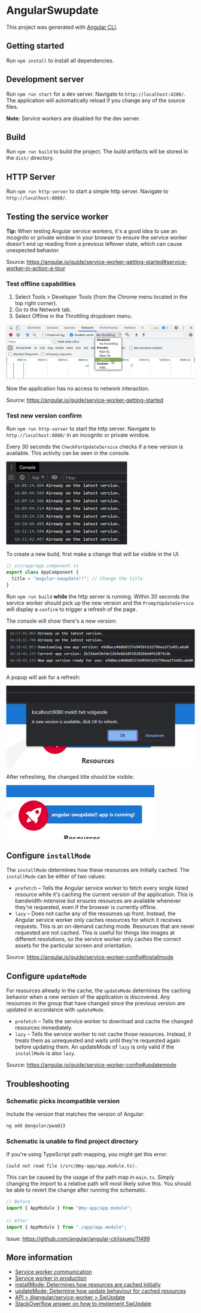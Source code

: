 # AngularSwupdate

This project was generated with [Angular CLI](https://github.com/angular/angular-cli).

## Getting started

Run `npm install` to install all dependencies.

## Development server

Run `npm run start` for a dev server. Navigate to `http://localhost:4200/`. The
application will automatically reload if you change any of the source files.

**Note:** Service workers are disabled for the dev server.

## Build

Run `npm run build` to build the project. The build artifacts will be stored in
the `dist/` directory.

## HTTP Server

Run `npm run http-server` to start a simple http server. Navigate
to `http://localhost:8080/`.

## Testing the service worker

**Tip:** When testing Angular service workers, it's a good idea to use an
incognito or private window in your browser to ensure the service worker doesn't
end up reading from a previous leftover state, which can cause unexpected
behavior.

Source: https://angular.io/guide/service-worker-getting-started#service-worker-in-action-a-tour

### Test offline capabilities

1. Select Tools > Developer Tools (from the Chrome menu located in the top right
   corner).
2. Go to the Network tab.
3. Select Offline in the Throttling dropdown menu.

![Service Worker Offline Option](assets/offline-throttling.png)

Now the application has no access to network interaction.

Source: https://angular.io/guide/service-worker-getting-started

### Test new version confirm

Run `npm run http-server` to start the http server. Navigate to
`http://localhost:8080/` in an incognito or private window.

Every 30 seconds the `CheckForUpdateService` checks if a new version is
available. This activity can be seen in the console.

![Console Update Log](assets/console-update-log.png)

To create a new build, first make a change that will be visible in the UI.

```ts
// src/app/app.component.ts
export class AppComponent {
  title = "angular-swupdate!!"; // Change the title
}
```

Run `npm run build` **while** the http server is running. Within 30 seconds the
service worker should pick up the new version and the `PromptUpdateService` will
display a `confirm` to trigger a refresh of the page.

The console will show there's a new version:

![Console New Version](assets/console-new-version.png)

A popup will ask for a refresh:

![Confirm](assets/confirm.png)

After refreshing, the changed title should be visible:

![Title](assets/title.png)

## Configure `installMode`

The `installMode` determines how these resources are initially cached.
The `installMode` can be either of two values:

- `prefetch` – Tells the Angular service worker to fetch every single listed resource
  while it's caching the current version of the application. This is
  bandwidth-intensive but ensures resources are available whenever they're
  requested, even if the browser is currently offline.
- `lazy` – Does not cache any of the resources up front. Instead, the Angular service
  worker only caches resources for which it receives requests. This is an
  on-demand caching mode. Resources that are never requested are not cached. This
  is useful for things like images at different resolutions, so the service worker
  only caches the correct assets for the particular screen and orientation.

Source: https://angular.io/guide/service-worker-config#installmode

## Configure `updateMode`

For resources already in the cache, the `updateMode` determines the caching
behavior when a new version of the application is discovered. Any resources in
the group that have changed since the previous version are updated in accordance
with `updateMode`.

- `prefetch` – Tells the service worker to download and cache the changed
  resources immediately.
- `lazy` – Tells the service worker to not cache those resources. Instead, it
  treats them as unrequested and waits until they're requested again before
  updating them. An updateMode of `lazy` is only valid if the `installMode` is
  also `lazy`.

Source: https://angular.io/guide/service-worker-config#updatemode

## Troubleshooting

### Schematic picks incompatible version

Include the version that matches the version of Angular:

```sh
ng add @angular/pwa@13
```

### Schematic is unable to find project directory

If you're using TypeScript path mapping, you might get this error:

```
Could not read file (/src/@my-app/app.module.ts).
```

This can be caused by the usage of the path map in `main.ts`. Simply changing
the import to a relative path will most likely solve this. You should be able to
revert the change after running the schematic.

```ts
// Before
import { AppModule } from "@my-app/app.module";

// After
import { AppModule } from "./app/app.module";
```

Issue: https://github.com/angular/angular-cli/issues/11499

## More information

- [Service worker communication](https://angular.io/guide/service-worker-communications)
- [Service worker in production](https://angular.io/guide/service-worker-devops)
- [installMode: Determines how resources are cached initially](https://angular.io/guide/service-worker-config#installmode)
- [updateMode: Determine how update behaviour for cached resources](https://angular.io/guide/service-worker-config#updatemode)
- [API > @angular/service-worker > SwUpdate](https://angular.io/api/service-worker/SwUpdate)
- [StackOverflow answer on how to implement SwUpdate](https://stackoverflow.com/a/50969084)
